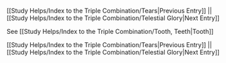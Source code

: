 [[Study Helps/Index to the Triple Combination/Tears|Previous Entry]]  ||  [[Study Helps/Index to the Triple Combination/Telestial Glory|Next Entry]]

 See [[Study Helps/Index to the Triple Combination/Tooth, Teeth|Tooth]]

[[Study Helps/Index to the Triple Combination/Tears|Previous Entry]]  ||  [[Study Helps/Index to the Triple Combination/Telestial Glory|Next Entry]]